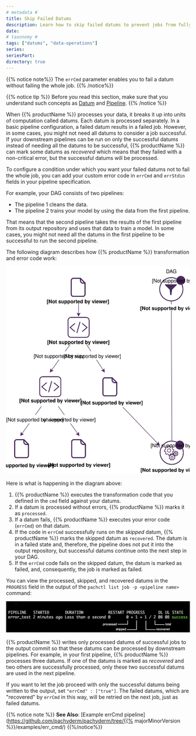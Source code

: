 ```yaml
---
# metadata # 
title: Skip Failed Datums
description: Learn how to skip failed datums to prevent jobs from fully failing.
date: 
# taxonomy #
tags: ["datums", "data-operations"]
series:
seriesPart:
directory: true 
---
```


{{% notice note%}}
The `errCmd` parameter enables you to fail a datum without failing the
whole job.
{{% /notice%}}

{{% notice tip %}}
Before you read this section, make sure that you understand such
concepts as [Datum](/{{%release%}}/learn/glossary/datum) and
[Pipeline](/{{%release%}}/learn/glossary/pipeline/).
{{% /notice %}}

When {{% productName %}} processes your data, it breaks it up into units of
computation called datums. Each datum is processed separately.
In a basic pipeline configuration, a failed datum results in a failed
job. However, in some cases, you might not need all datums
to consider a job successful. If your downstream pipelines can be run
on only the successful datums instead of needing all the datums to be
successful, {{% productName %}} can mark some datums as *recovered* which means
that they failed with a non-critical error, but the successful datums
will be processed.

To configure a condition under which you want your failed datums not
to fail the whole job, you can add your custom error code in
`errCmd` and `errStdin` fields in your pipeline specification.

For example, your DAG consists of two pipelines:

* The pipeline 1 cleans the data.
* The pipeline 2 trains your model by using the data from the first pipeline.

That means that the second pipeline takes the results of the first pipeline
from its output repository and uses that data to train a model. In some cases,
you might not need all the datums in the first pipeline to be successful
to run the second pipeline.

The following diagram describes how {{% productName %}} transformation and error
code work:

![err_cmd logic](/images/err_cmd_workflow.svg)

Here is what is happening in the diagram above:

1. {{% productName %}} executes the transformation code that you defined in
the `cmd` field against your datums.
1. If a datum is processed without errors, {{% productName %}} marks it as
`processed`.
1. If a datum fails, {{% productName %}} executes your
error code (`errCmd`) on that datum.
1. If the code in `errCmd` successfully runs on the *skipped* datum,
{{% productName %}} marks the skipped datum as `recovered`. The datum is in a
failed state and, therefore, the pipeline does not put it into the output
repository, but successful datums continue onto the next step in your DAG.
1. If the `errCmd` code fails on the skipped datum, the datum is marked
as failed, and, consequently, the job is marked as failed.

You can view the processed, skipped, and recovered datums in the `PROGRESS`
field in the output of the `pachctl list job -p <pipeline name>` command:

![Datums in progress](/images/datums_in_progress.png)

{{% productName %}} writes only processed datums of successful jobs to the output
commit so that these datums can be processed by downstream pipelines.
For example, in your first pipeline, {{% productName %}} processes three datums.
If one of the datums is marked as *recovered* and two others are
successfully processed, only these two successful datums are used in
the next pipeline.

If you want to let the job proceed with only the successful datums being
written to the output, set `"errCmd" : ["true"]`. The failed datums,
which are "recovered" by `errCmd` in this way, will be retried on
the next job, just as failed datums.

{{% notice note %}}
**See Also**: [Example errCmd pipeline](https://github.com/pachyderm/pachyderm/tree/{{% majorMinorVersion %}}/examples/err_cmd/)
{{%/notice%}}
